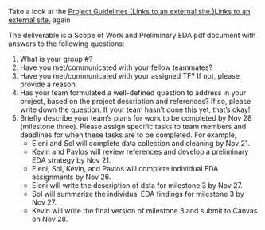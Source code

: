 Take a look at the [Project Guidelines (Links to an external site.)Links to an external site.](https://github.com/Harvard-IACS/2018-CS109A/blob/master/content/projects/ProjectGuidelines.pdf) again

The deliverable is a Scope of Work and Preliminary EDA pdf document with answers to the following questions: 

1. What is your group #?
2. Have you met/communicated with your fellow teammates?
3. Have you met/communicated with your assigned TF? If not, please provide a reason.
4. Has your team formulated a well-defined question to address in your project, based on the project description and references? If so, please write down the question. If your team hasn’t done this yet, that’s okay!
5. Briefly describe your team’s plans for work to be completed by Nov 28 (milestone three). Please assign specific tasks to team members and deadlines for when these tasks are to be completed. For example,
   - Eleni and Sol will complete data collection and cleaning by Nov 21.
   - Kevin and Pavlos will review references and develop a preliminary EDA strategy by Nov 21.
   - Eleni, Sol, Kevin, and Pavlos will complete individual EDA assignments by Nov 26.
   - Eleni will write the description of data for milestone 3 by Nov 27.
   - Sol will summarize the individual EDA findings for milestone 3 by Nov 27.
   - Kevin will write the final version of milestone 3 and submit to Canvas on Nov 28. 

